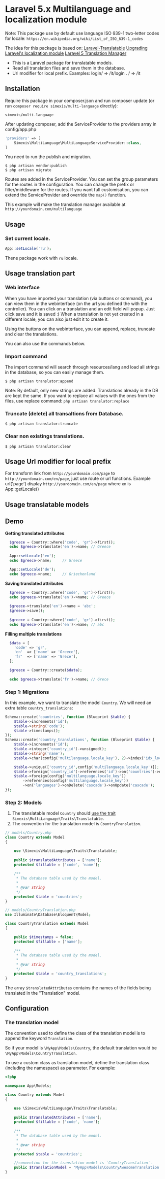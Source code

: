 Laravel 5.x Multilanguage and localization module
====================

Note: This package use by default use language ISO 639-1 two-letter codes for locale: `https://en.wikipedia.org/wiki/List_of_ISO_639-1_codes`

The idea for this package is based on:
[Laravel-Translatable](https://github.com/dimsav/laravel-translatable)
[Upgrading Laravel's localization module](https://github.com/Waavi/translation)
[Laravel 5 Translation Manager](https://github.com/barryvdh/laravel-translation-manager)

- This is a Laravel package for translatable models. 
- Read all translation files and save them in the database.
- Url modifier for local prefix. Examples: login/ => /it/login . / => /it

## Installation

Require this package in your composer.json and run composer update (or run `composer require simexis/multi-language` directly):

    simexis/multi-language

After updating composer, add the ServiceProvider to the providers array in config/app.php

```php
'providers' => [
    Simexis\MultiLanguage\MultiLanguageServiceProvider::class,
]
```

You need to run the publish and migration.

    $ php artisan vendor:publish
    $ php artisan migrate

Routes are added in the ServiceProvider. You can set the group parameters for the routes in the configuration.
You can change the prefix or filter/middleware for the routes. If you want full customisation, you can extend the ServiceProvider and override the `map()` function.

This example will make the translation manager available at `http://yourdomain.com/multilanguage`

## Usage

### Set current locale.
```php
App::setLocale('ru');
```
Thene package work with `ru` locale.

## Usage translation part

### Web interface

When you have imported your translation (via buttons or command), you can view them in the webinterface (on the url you defined the with the controller).
You can click on a translation and an edit field will popup. Just click save and it is saved :)
When a translation is not yet created in a different locale, you can also just edit it to create it.

Using the buttons on the webinterface, you can append, replace, truncate and clear the translations.

You can also use the commands below.

### Import command

The import command will search through resources/lang and load all strings in the database, so you can easily manage them.

    $ php artisan translator:append
    
Note: By default, only new strings are added. Translations already in the DB are kept the same. If you want to replace all values with the ones from the files, 
use replace command: `php artisan translator:replace`

### Truncate (delete) all transaltions from Database.

    $ php artisan translator:truncate
	
### Clear non existings translations.

    $ php artisan translator:clear

## Usage Url modifier for local prefix

For transform link from `http://yourdomain.com/page` to `http://yourdomain.com/en/page`, just use route or url functions. Example url('page') display `http://yourdomain.com/en/page` where `en` is App::getLocale()
	

## Usage translatable models

## Demo

**Getting translated attributes**

```php
  $greece = Country::where('code', 'gr')->first();
  echo $greece->translate('en')->name; // Greece
  
  App::setLocale('en');
  echo $greece->name;     // Greece

  App::setLocale('de');
  echo $greece->name;     // Griechenland
```

**Saving translated attributes**

```php
  $greece = Country::where('code', 'gr')->first();
  echo $greece->translate('en')->name; // Greece
  
  $greece->translate('en')->name = 'abc';
  $greece->save();
  
  $greece = Country::where('code', 'gr')->first();
  echo $greece->translate('en')->name; // abc
```

**Filling multiple translations**

```php
  $data = [
    'code' => 'gr',
    'en'  => ['name' => 'Greece'],
    'fr'  => ['name' => 'Grece'],
  ];

  $greece = Country::create($data);
  
  echo $greece->translate('fr')->name; // Grece
```

### Step 1: Migrations

In this example, we want to translate the model `Country`. We will need an extra table `country_translations`:

```php
Schema::create('countries', function (Blueprint $table) {
	$table->increments('id');
	$table->string('code');
	$table->timestamps();
});
Schema::create('country_translations', function (Blueprint $table) {
	$table->increments('id');
	$table->integer('country_id')->unsigned();
	$table->string('name');
	$table->char(config('multilanguage.locale_key'), 2)->index('idx_locale');

	$table->unique(['country_id',config('multilanguage.locale_key')]);
	$table->foreign('country_id')->references('id')->on('countries')->onDelete('cascade');
	$table->foreign(config('multilanguage.locale_key'))
		->references(config('multilanguage.locale_key'))
		->on('languages')->onDelete('cascade')->onUpdate('cascade');
});
```

### Step 2: Models

1. The translatable model `Country` should [use the trait](http://www.sitepoint.com/using-traits-in-php-5-4/) `Simexis\MultiLanguage\Traits\Translatable`. 
2. The convention for the translation model is `CountryTranslation`.

```php
// models/Country.php
class Country extends Model
{

    use \Simexis\MultiLanguage\Traits\Translatable;
    
    public $translatedAttributes = ['name'];
    protected $fillable = ['code', 'name'];
	
    /**
     * The database table used by the model.
     *
     * @var string
     */
    protected $table = 'countries';
}

// models/CountryTranslation.php
use Illuminate\Database\Eloquent\Model;

class CountryTranslation extends Model
{

    public $timestamps = false;
    protected $fillable = ['name'];
	
    /**
     * The database table used by the model.
     *
     * @var string
     */
    protected $table = 'country_translations';
}
```

The array `$translatedAttributes` contains the names of the fields being translated in the "Translation" model.

## Configuration

### The translation model

The convention used to define the class of the translation model is to append the keyword `Translation`.

So if your model is `\MyApp\Models\Country`, the default translation would be `\MyApp\Models\CountryTranslation`.

To use a custom class as translation model, define the translation class (including the namespace) as parameter. For example:

```php
<?php 

namespace App\Models;

class Country extends Model
{

    use \Simexis\MultiLanguage\Traits\Translatable;
    
    public $translatedAttributes = ['name'];
    protected $fillable = ['code', 'name'];
	
    /**
     * The database table used by the model.
     *
     * @var string
     */
    protected $table = 'countries';

	//convention for the translation model is `CountryTranslation`.
    public $translationModel = 'MyApp\Models\CountryAwesomeTranslation';
}

```